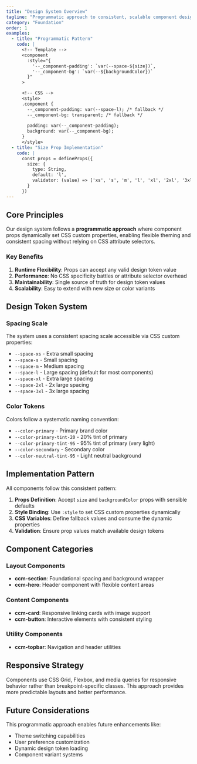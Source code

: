 ```yaml
---
title: "Design System Overview"
tagline: "Programmatic approach to consistent, scalable component design"
category: "Foundation"
order: 1
examples:
  - title: "Programmatic Pattern"
    code: |
      <!-- Template -->
      <component 
        :style="{
          '--_component-padding': `var(--space-${size})`,
          '--_component-bg': `var(--${backgroundColor})`
        }"
      >

      <!-- CSS -->
      <style>
      .component {
        --_component-padding: var(--space-l); /* fallback */
        --_component-bg: transparent; /* fallback */
        
        padding: var(--_component-padding);
        background: var(--_component-bg);
      }
      </style>
  - title: "Size Prop Implementation"
    code: |
      const props = defineProps({
        size: {
          type: String,
          default: 'l',
          validator: (value) => ['xs', 's', 'm', 'l', 'xl', '2xl', '3xl'].includes(value)
        }
      })
---
```


## Core Principles

Our design system follows a **programmatic approach** where component props dynamically set CSS custom properties, enabling flexible theming and consistent spacing without relying on CSS attribute selectors.

### Key Benefits

1. **Runtime Flexibility**: Props can accept any valid design token value
2. **Performance**: No CSS specificity battles or attribute selector overhead  
3. **Maintainability**: Single source of truth for design token values
4. **Scalability**: Easy to extend with new size or color variants

## Design Token System

### Spacing Scale
The system uses a consistent spacing scale accessible via CSS custom properties:

- `--space-xs` - Extra small spacing
- `--space-s` - Small spacing  
- `--space-m` - Medium spacing
- `--space-l` - Large spacing (default for most components)
- `--space-xl` - Extra large spacing
- `--space-2xl` - 2x large spacing
- `--space-3xl` - 3x large spacing

### Color Tokens
Colors follow a systematic naming convention:

- `--color-primary` - Primary brand color
- `--color-primary-tint-20` - 20% tint of primary
- `--color-primary-tint-95` - 95% tint of primary (very light)
- `--color-secondary` - Secondary color
- `--color-neutral-tint-95` - Light neutral background

## Implementation Pattern

All components follow this consistent pattern:

1. **Props Definition**: Accept `size` and `backgroundColor` props with sensible defaults
2. **Style Binding**: Use `:style` to set CSS custom properties dynamically  
3. **CSS Variables**: Define fallback values and consume the dynamic properties
4. **Validation**: Ensure prop values match available design tokens

## Component Categories

### Layout Components
- **ccm-section**: Foundational spacing and background wrapper
- **ccm-hero**: Header component with flexible content areas

### Content Components  
- **ccm-card**: Responsive linking cards with image support
- **ccm-button**: Interactive elements with consistent styling

### Utility Components
- **ccm-topbar**: Navigation and header utilities

## Responsive Strategy

Components use CSS Grid, Flexbox, and media queries for responsive behavior rather than breakpoint-specific classes. This approach provides more predictable layouts and better performance.

## Future Considerations

This programmatic approach enables future enhancements like:
- Theme switching capabilities
- User preference customization
- Dynamic design token loading
- Component variant systems
